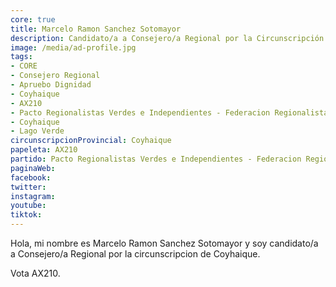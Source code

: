 ```yaml
---
core: true
title: Marcelo Ramon Sanchez Sotomayor
description: Candidato/a a Consejero/a Regional por la Circunscripción de Coyhaique
image: /media/ad-profile.jpg
tags:
- CORE
- Consejero Regional
- Apruebo Dignidad
- Coyhaique
- AX210
- Pacto Regionalistas Verdes e Independientes - Federacion Regionalista Verde Social - Partido Republicano De Chile
- Coyhaique
- Lago Verde
circunscripcionProvincial: Coyhaique
papeleta: AX210
partido: Pacto Regionalistas Verdes e Independientes - Federacion Regionalista Verde Social - Partido Republicano De Chile
paginaWeb:
facebook:
twitter:
instagram:
youtube:
tiktok:
---
```

Hola, mi nombre es Marcelo Ramon Sanchez Sotomayor y soy candidato/a a Consejero/a Regional por la circunscripcion de Coyhaique.

Vota AX210.